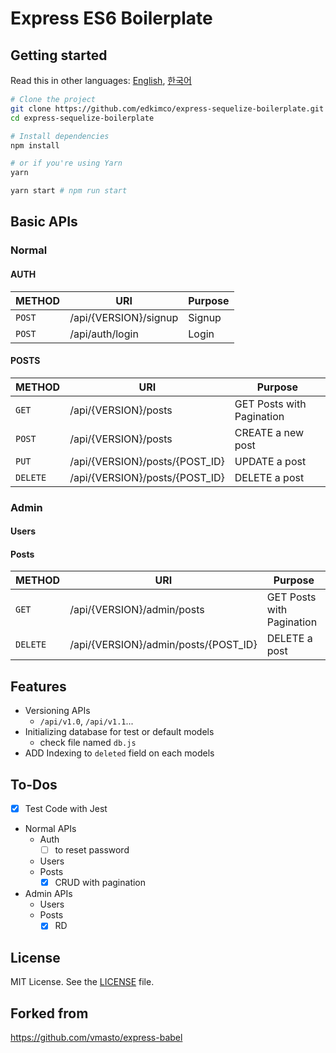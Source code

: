 # Express ES6 Boilerplate

## Getting started

Read this in other languages: [English](README.md), [한국어](README.ko.md)

```sh
# Clone the project
git clone https://github.com/edkimco/express-sequelize-boilerplate.git
cd express-sequelize-boilerplate

# Install dependencies
npm install

# or if you're using Yarn
yarn
```

```sh
yarn start # npm run start
```

## Basic APIs
### Normal
#### AUTH
| METHOD | URI | Purpose |
| ------ | --- | ------- |
| `POST` | /api/{VERSION}/signup            | Signup                        |
| `POST` | /api/auth/login                  | Login                         |

#### POSTS
| METHOD | URI | Purpose |
| ------ | --- | ------- |
| `GET` | /api/{VERSION}/posts                    | GET Posts with Pagination |
| `POST` | /api/{VERSION}/posts                   | CREATE a new post |
| `PUT` | /api/{VERSION}/posts/{POST_ID}          | UPDATE a post |
| `DELETE` | /api/{VERSION}/posts/{POST_ID}       | DELETE a post |

### Admin
#### Users
#### Posts
| METHOD | URI | Purpose |
| ------ | --- | ------- |
| `GET` | /api/{VERSION}/admin/posts                    | GET Posts with Pagination |
| `DELETE` | /api/{VERSION}/admin/posts/{POST_ID}       | DELETE a post |

## Features

- Versioning APIs
  - `/api/v1.0`, `/api/v1.1`...
- Initializing database for test or default models
  - check file named `db.js`
- ADD Indexing to `deleted` field on each models

## To-Dos
- [x] Test Code with Jest
- Normal APIs
  - Auth
    - [ ] to reset password
  - Users
  - Posts
    - [x] CRUD with pagination
- Admin APIs
  - Users
  - Posts
    - [x] RD

## License
MIT License. See the [LICENSE](LICENSE) file.

## Forked from
https://github.com/vmasto/express-babel
